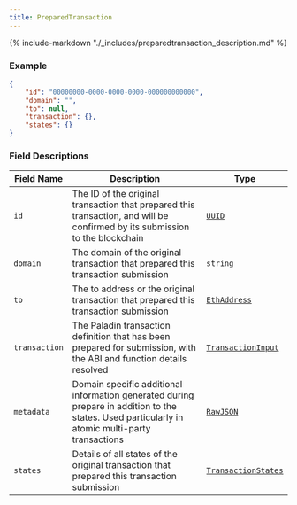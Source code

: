 ```yaml
---
title: PreparedTransaction
---
```

{% include-markdown "./_includes/preparedtransaction_description.md" %}

### Example

```json
{
    "id": "00000000-0000-0000-0000-000000000000",
    "domain": "",
    "to": null,
    "transaction": {},
    "states": {}
}
```

### Field Descriptions

| Field Name | Description | Type |
|------------|-------------|------|
| `id` | The ID of the original transaction that prepared this transaction, and will be confirmed by its submission to the blockchain | [`UUID`](simpletypes.md#uuid) |
| `domain` | The domain of the original transaction that prepared this transaction submission | `string` |
| `to` | The to address or the original transaction that prepared this transaction submission | [`EthAddress`](simpletypes.md#ethaddress) |
| `transaction` | The Paladin transaction definition that has been prepared for submission, with the ABI and function details resolved | [`TransactionInput`](transactioninput.md#transactioninput) |
| `metadata` | Domain specific additional information generated during prepare in addition to the states. Used particularly in atomic multi-party transactions | [`RawJSON`](simpletypes.md#rawjson) |
| `states` | Details of all states of the original transaction that prepared this transaction submission | [`TransactionStates`](transactionstates.md#transactionstates) |

